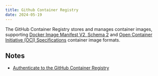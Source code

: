 ```yaml
---
title: Github Container Registry
date: 2024-05-19
---
```

The GitHub Container Registry stores and manages container images, supporting [Docker Image Manifest V2, Schema 2](https://docs.docker.com/registry/spec/manifest-v2-2/) and [Open Container Initiative (OCI) Specifications](https://github.com/opencontainers/image-spec) container image formats.

## Notes

- [Authenticate to the GitHub Container Registry](../Notes/Authenticate%20to%20the%20GitHub%20Container%20Registry.md)